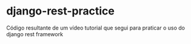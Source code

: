 # django-rest-practice
Código resultante de um vídeo tutorial que segui para praticar o uso do django rest framework
